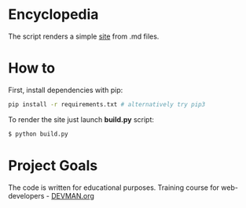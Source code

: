 # Encyclopedia

The script renders a simple [site](https://ivanpobeguts.github.io/19_site_generator/static/index.html) from .md files.

# How to

First, install dependencies with pip:
```bash
pip install -r requirements.txt # alternatively try pip3
```

To render the site just launch **build.py** script:
```bash
$ python build.py
```

# Project Goals

The code is written for educational purposes. Training course for web-developers - [DEVMAN.org](https://devman.org)
